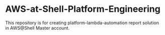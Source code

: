 # AWS-at-Shell-Platform-Engineering
This repository is for creating platform-lambda-automation report solution in AWS@Shell Master account.